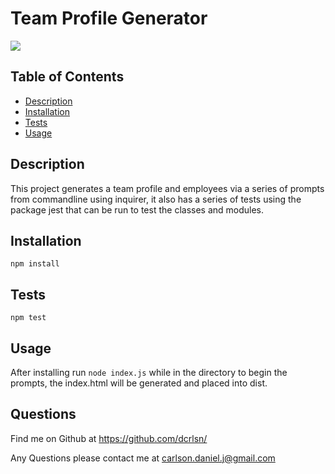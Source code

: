 
# Team Profile Generator

![](./assets/imgs/demonstration.gif)

## Table of Contents
  
* [Description](#description)
* [Installation](#installation)
* [Tests](#tests)
* [Usage](#usage)
  
## Description
  
This project generates a team profile and employees via a series of prompts from commandline using inquirer, it also has a series of tests using the package jest that can be run to test the classes and modules.
      
## Installation
  
```npm install```
## Tests
  
```npm test```
## Usage
  
After installing run ```node index.js``` while in the directory to begin the prompts, the index.html will be generated and placed into dist.
      
## Questions

Find me on Github at https://github.com/dcrlsn/

Any Questions please contact me at
carlson.daniel.j@gmail.com

